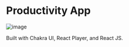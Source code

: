 # Productivity App

![image](https://user-images.githubusercontent.com/89496111/227742974-5bc36259-8199-459e-be98-a72fb73f976c.png)


Built with Chakra UI, React Player, and React JS. 


